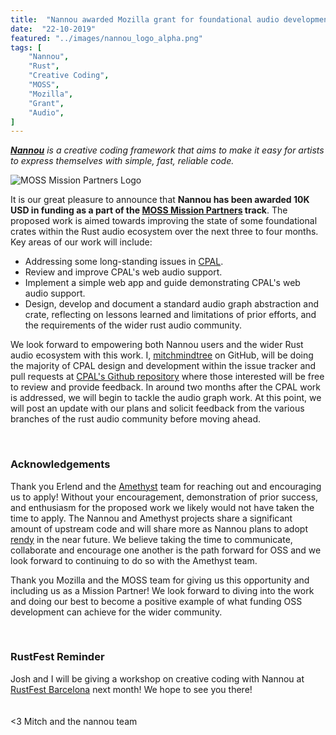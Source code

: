 ```yaml
---
title:  "Nannou awarded Mozilla grant for foundational audio development"
date:  "22-10-2019"
featured: "../images/nannou_logo_alpha.png"
tags: [
    "Nannou",
    "Rust",
    "Creative Coding",
    "MOSS",
    "Mozilla",
    "Grant",
    "Audio",
]
---
```


*[**Nannou**](https://nannou.cc/) is a creative coding framework that aims to
make it easy for artists to express themselves with simple, fast, reliable
code.*

![MOSS Mission Partners Logo](mission_partners.png)

It is our great pleasure to announce that **Nannou has been awarded 10K USD in
funding as a part of the [MOSS Mission
Partners](https://www.mozilla.org/en-US/moss/mission-partners/) track**. The
proposed work is aimed towards improving the state of some foundational crates
within the Rust audio ecosystem over the next three to four months.  Key areas
of our work will include:

- Addressing some long-standing issues in
  [CPAL](https://github.com/rustaudio/cpal).
- Review and improve CPAL's web audio support.
- Implement a simple web app and guide demonstrating CPAL's web audio support.
- Design, develop and document a standard audio graph abstraction and crate,
  reflecting on lessons learned and limitations of prior efforts, and the
  requirements of the wider rust audio community.

We look forward to empowering both Nannou users and the wider Rust audio
ecosystem with this work. I, [mitchmindtree](https://github.com/mitchmindtree)
on GitHub, will be doing the majority of CPAL design and development within the
issue tracker and pull requests at [CPAL's Github
repository](https://github.com/rustaudio/cpal) where those interested will be
free to review and provide feedback. In around two months after the CPAL work is
addressed, we will begin to tackle the audio graph work. At this point, we will
post an update with our plans and solicit feedback from the various branches of
the rust audio community before moving ahead.

<br>

### Acknowledgements

Thank you Erlend and the [Amethyst](https://amethyst.rs/) team for reaching out
and encouraging us to apply! Without your encouragement, demonstration of prior
success, and enthusiasm for the proposed work we likely would not have taken the
time to apply. The Nannou and Amethyst projects share a significant amount of
upstream code and will share more as Nannou plans to adopt
[rendy](https://github.com/amethyst/rendy) in the near future. We believe taking
the time to communicate, collaborate and encourage one another is the path
forward for OSS and we look forward to continuing to do so with the Amethyst
team.

Thank you Mozilla and the MOSS team for giving us this opportunity and including
us as a Mission Partner! We look forward to diving into the work and doing our
best to become a positive example of what funding OSS development can achieve
for the wider community.

<br>

### RustFest Reminder

Josh and I will be giving a workshop on creative coding with Nannou at
[RustFest Barcelona](https://barcelona.rustfest.eu/) next month! We hope to
see you there!
<br>
<br>
<br>
<3 Mitch and the nannou team
